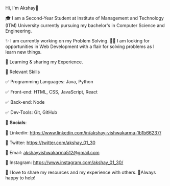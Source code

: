 Hi, I'm Akshay👋

🎓 I am a Second-Year Student at Institute of Management and Technology (ITM) University currently pursuing my bachelor's in Computer Science and Engineering.

✨ I am currently working on my Problem Solving.
👨‍💻 I am looking for opportunities in Web Development with a flair for solving problems as I learn new things.

🤹 Learning & sharing my Experience.

📌 Relevant Skills

✅ Programming Languages: Java, Python

✅ Front-end: HTML, CSS, JavaScript, React

✅ Back-end: Node

✅ Dev-Tools: Git, GitHub

🚩 𝐒𝐨𝐜𝐢𝐚𝐥𝐬:

📌 Linkedin: https://www.linkedin.com/in/akshay-vishwakarma-1b1b66237/

📌 Twitter: https://twitter.com/akshay_01_30

📌 Email: akshayvishwakarma512@gmail.com

📌 Instagram: https://www.instagram.com/akshay_01_30/


🤝 I love to share my resources and my experience with others.
🧡Always happy to help!
